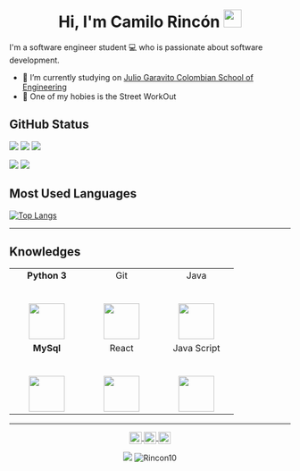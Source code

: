 <h1 align="center">Hi, I'm Camilo Rincón <img height="32px" src="https://cdn.svgporn.com/logos/git-icon.svg"> </h1>
<p  align ="left"> I'm a software engineer student 💻 who is passionate about software development.</p>

* 🔭 I’m currently studying on [Julio Garavito Colombian School of Engineering](https://www.escuelaing.edu.co/es/)
* 🥊 One of my hobies is the Street WorkOut



<h2 align="left">GitHub Status </h2>


![](https://github-profile-summary-cards.vercel.app/api/cards/profile-details?username=Rincon10&theme=dracula)
![](https://github-profile-summary-cards.vercel.app/api/cards/repos-per-language?username=Rincon10&theme=dracula)
![](https://github-profile-summary-cards.vercel.app/api/cards/most-commit-language?username=Rincon10&theme=dracula)

![](https://github-profile-summary-cards.vercel.app/api/cards/stats?username=Rincon10&theme=dracula)
![](https://github-profile-summary-cards.vercel.app/api/cards/productive-time?username=Rincon10&theme=dracula)


<h2 align="left">Most Used Languages </h2>

[![Top Langs](https://github-readme-stats.vercel.app/api/top-langs/?username=Rincon10)](https://github.com/Rincon10/github-readme-stats) 



  
---

<h2 align="left">Knowledges </h2>

<table>
  <tbody>
    <tr valign="top">
      <td width="25%" align="center">
         <span><b>Python 3</b></span><br><br><br>
        <img height="64px" src="https://cdn.svgporn.com/logos/python.svg">
      </td>
      <td width="25%" align="center">
        <span>Git</span><br><br><br>
        <img height="64px" src="https://cdn.svgporn.com/logos/git-icon.svg">
      </td>
      <td width="25%" align="center">
        <span>Java</span><br><br><br>
        <img height="64px" src="https://cdn.svgporn.com/logos/java.svg">
      </td>
    </tr>
      <td width="25%" align="center">
        <span><b>MySql</b></span><br><br><br>
        <img height="64px" src="https://cdn.svgporn.com/logos/mysql.svg">
      </td>
      <td width="25%" align="center">
        <span>React</span><br><br><br>
        <img height="64px" src="https://cdn.svgporn.com/logos/react.svg">
      </td>
      <td width="25%" align="center">
        <span>Java Script</span><br><br><br>
        <img height="64px" src="https://cdn.svgporn.com/logos/javascript.svg">
      </td>
    </tr>
    
  </tbody>
</table>
</p>

<hr>


<p align = "center">
<a href="https://www.linkedin.com/in/camilo-rincon-s/">
  <img align="center" alt="Prashant's LinkedIn" width="22px" src="https://cdn.jsdelivr.net/npm/simple-icons@3.13.0/icons/linkedin.svg" />
</a>
<a href="https://www.hackerrank.com/ivan_rincon_s">
  <img align="center" alt="Prashant's Hackerrank" width="22px" src="https://cdn.jsdelivr.net/npm/simple-icons@v3/icons/hackerrank.svg" />
</a>
<a href="https://github.com/Rincon10">
  <img align="center" alt="Prashant's Github" width="22px" src="https://cdn.jsdelivr.net/npm/simple-icons@v3/icons/github.svg" />
</a>

</p>

<p align="center">

<img src="https://img.shields.io/badge/dynamic/json?color=brightgreen&label=followers&query=followers&url=https%3A%2F%2Fapi.github.com%2Fusers%2FRincon10" />
<img src="https://komarev.com/ghpvc/?username=Rincon10" alt="Rincon10" />

</p>
